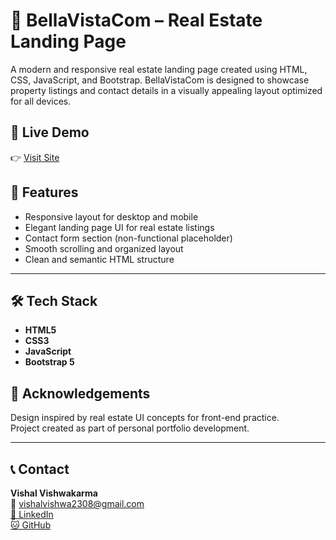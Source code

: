 # 🏡 BellaVistaCom – Real Estate Landing Page

A modern and responsive real estate landing page created using HTML, CSS, JavaScript, and Bootstrap. BellaVistaCom is designed to showcase property listings and contact details in a visually appealing layout optimized for all devices.

## 🔗 Live Demo

👉 [Visit Site](https://bellavistacom.netlify.app)


## 📌 Features

- Responsive layout for desktop and mobile
- Elegant landing page UI for real estate listings
- Contact form section (non-functional placeholder)
- Smooth scrolling and organized layout
- Clean and semantic HTML structure

---

## 🛠 Tech Stack

- **HTML5**
- **CSS3**
- **JavaScript**
- **Bootstrap 5**


## 🙌 Acknowledgements

Design inspired by real estate UI concepts for front-end practice.  
Project created as part of personal portfolio development.

---

## 📞 Contact

**Vishal Vishwakarma**  
📧 vishalvishwa2308@gmail.com  
[🔗 LinkedIn](https://www.linkedin.com/in/vishalvishwakarma-dev)  
[🐱 GitHub](https://github.com/Freestylevishal)
